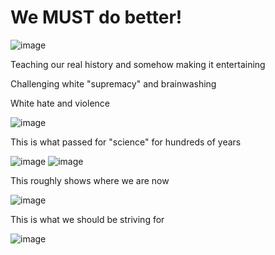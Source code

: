 # We MUST do better!

![image](https://github.com/historyJen/History-Detective/assets/136774052/61369084-841d-4e06-b51f-eabefb1a028c)


Teaching our real history and somehow making it entertaining

Challenging white "supremacy" and brainwashing

White hate and violence

![image](https://github.com/historyJen/History-Detective/assets/136774052/ed7749af-d2e4-4515-a7c6-5788abe92507)


This is what passed for "science" for hundreds of years

![image](https://github.com/historyJen/History-Detective/assets/136774052/01faaa34-6709-4c8d-92ee-f31724e942ec) ![image](https://github.com/historyJen/History-Detective/assets/136774052/7ac6b5d8-fba8-4216-be8a-3134c06b3f10)






This roughly shows where we are now

![image](https://github.com/historyJen/History-Detective/assets/136774052/54fe90f4-d9d4-4db9-991c-80ebff1d6ac0)




This is what we should be striving for

![image](https://github.com/historyJen/History-Detective/assets/136774052/17d64585-48ae-4459-a17c-9dd283a69a0b)







